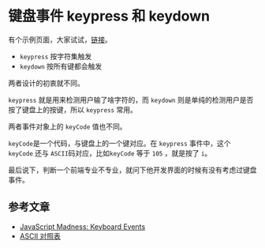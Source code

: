 # 键盘事件 keypress 和 keydown

有个示例页面，大家试试，[链接](http://coding.imweb.io/demo/p4/event-keypress-and-keydown.html)。

- `keypress` 按字符集触发
- `keydown` 按所有键都会触发

两者设计的初衷就不同。

`keypress` 就是用来检测用户输了啥字符的，而 `keydown` 则是单纯的检测用户是否按了键盘上的按键，所以 `keypress` 常用。

两者事件对象上的 `keyCode` 值也不同。

`keyCode`是一个代码，与键盘上的一个键对应。在 `keypress` 事件中，这个 `keyCode` 还与 `ASCII`码对应，比如`keyCode` 等于 `105` ，就是按了 `i`。

最后说下，判断一个前端专业不专业，就问下他开发界面的时候有没有考虑过键盘事件。

## 参考文章

- [JavaScript Madness: Keyboard Events](http://unixpapa.com/js/key.html)
- [ASCII 对照表](http://tool.oschina.net/commons?type=4)
